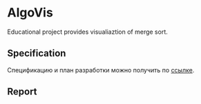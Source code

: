 # AlgoVis
Educational project provides visualiaztion of merge sort.

## Specification
Спецификацию и план разработки можно получить по [ссылке](../AlgoVis/blob/master/Spetsifikatsia.docx).

## Report
